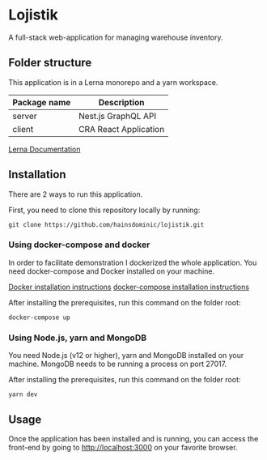 # Lojistik

A full-stack web-application for managing warehouse inventory.

## Folder structure

This application is in a Lerna monorepo and a yarn workspace.

| Package name | Description                   |
| ------------ | ----------------------------- |
| server       | Nest.js GraphQL API           |
| client       | CRA React Application         |

[Lerna Documentation](https://lerna.js.org/)

## Installation

There are 2 ways to run this application.

First, you need to clone this repository locally by running:

```git clone https://github.com/hainsdominic/lojistik.git```

### Using docker-compose and docker

In order to facilitate demonstration I dockerized the whole application. You need docker-compose and Docker installed on your machine.

[Docker installation instructions](https://docs.docker.com/get-docker/)
[docker-compose installation instructions](https://docs.docker.com/compose/install/)

After installing the prerequisites, run this command on the folder root:

```docker-compose up```

### Using Node.js, yarn and MongoDB

You need Node.js (v12 or higher), yarn and MongoDB installed on your machine. MongoDB needs to be running a process on port 27017.

After installing the prerequisites, run this command on the folder root:

```yarn dev```

## Usage

Once the application has been installed and is running, you can access the front-end by going to <http://localhost:3000> on your favorite browser.
